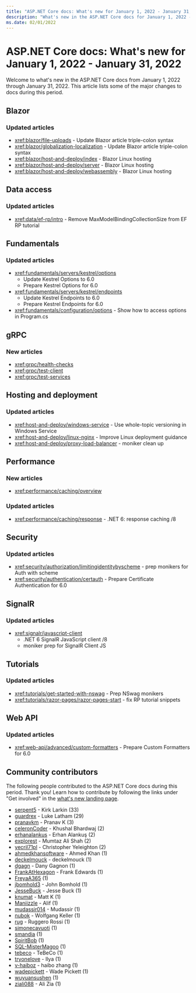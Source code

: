 ```yaml
---
title: "ASP.NET Core docs: What's new for January 1, 2022 - January 31, 2022"
description: "What's new in the ASP.NET Core docs for January 1, 2022 - January 31, 2022."
ms.date: 02/01/2022
---
```


# ASP.NET Core docs: What's new for January 1, 2022 - January 31, 2022

Welcome to what's new in the ASP.NET Core docs from January 1, 2022 through January 31, 2022. This article lists some of the major changes to docs during this period.

## Blazor

### Updated articles

- <xref:blazor/file-uploads> - Update Blazor article triple-colon syntax
- <xref:blazor/globalization-localization> - Update Blazor article triple-colon syntax
- <xref:blazor/host-and-deploy/index> - Blazor Linux hosting
- <xref:blazor/host-and-deploy/server> - Blazor Linux hosting
- <xref:blazor/host-and-deploy/webassembly> - Blazor Linux hosting

## Data access

### Updated articles

- <xref:data/ef-rp/intro> - Remove MaxModelBindingCollectionSize from EF RP tutorial

## Fundamentals

### Updated articles

- <xref:fundamentals/servers/kestrel/options>
  - Update Kestrel Options to 6.0
  - Prepare Kestrel Options for 6.0
- <xref:fundamentals/servers/kestrel/endpoints>
  - Update Kestrel Endpoints to 6.0
  - Prepare Kestrel Endpoints for 6.0
- <xref:fundamentals/configuration/options> - Show how to access options in Program.cs

## gRPC

### New articles

- <xref:grpc/health-checks>
- <xref:grpc/test-client>
- <xref:grpc/test-services>

## Hosting and deployment

### Updated articles

- <xref:host-and-deploy/windows-service> - Use whole-topic versioning in Windows Service
- <xref:host-and-deploy/linux-nginx> - Improve Linux deployment guidance
- <xref:host-and-deploy/proxy-load-balancer> - moniker clean up

## Performance

### New articles

- <xref:performance/caching/overview>

### Updated articles

- <xref:performance/caching/response> - .NET 6: response caching /8

## Security

### Updated articles

- <xref:security/authorization/limitingidentitybyscheme> - prep monikers for Auth with scheme
- <xref:security/authentication/certauth> - Prepare Certificate Authentication for 6.0

## SignalR

### Updated articles

- <xref:signalr/javascript-client>
  - .NET 6 SignalR JavaScript client /8
  - moniker prep for SignalR Client JS

## Tutorials

### Updated articles

- <xref:tutorials/get-started-with-nswag> - Prep NSwag monikers
- <xref:tutorials/razor-pages/razor-pages-start> - fix RP tutorial snippets

## Web API

### Updated articles

- <xref:web-api/advanced/custom-formatters> - Prepare Custom Formatters for 6.0

## Community contributors

The following people contributed to the ASP.NET Core docs during this period. Thank you! Learn how to contribute by following the links under "Get involved" in the [what's new landing page](index.yml).

- [serpent5](https://github.com/serpent5) - Kirk Larkin (33)
- [guardrex](https://github.com/guardrex) - Luke Latham (29)
- [pranavkm](https://github.com/pranavkm) - Pranav K (3)
- [celeronCoder](https://github.com/celeronCoder) - Khushal Bhardwaj (2)
- [erhanalankus](https://github.com/erhanalankus) - Erhan Alankuş (2)
- [explorest](https://github.com/explorest) - Mumtaz Ali Shah (2)
- [yecril71pl](https://github.com/yecril71pl) - Christopher Yeleighton (2)
- [ahmedkhansoftware](https://github.com/ahmedkhansoftware) - Ahmed Khan (1)
- [deckelmouck](https://github.com/deckelmouck) - deckelmouck (1)
- [dgagn](https://github.com/dgagn) - Dany Gagnon (1)
- [FrankAtHexagon](https://github.com/FrankAtHexagon) - Frank Edwards (1)
- [FreyaA365](https://github.com/FreyaA365) (1)
- [jbomhold3](https://github.com/jbomhold3) - John Bomhold (1)
- [JesseBuck](https://github.com/JesseBuck) - Jesse Buck (1)
- [knumat](https://github.com/knumat) - Matt K (1)
- [Maniizzle](https://github.com/Maniizzle) - Alif (1)
- [mudassir014](https://github.com/mudassir014) - Mudassir (1)
- [nubok](https://github.com/nubok) - Wolfgang Keller (1)
- [rug](https://github.com/rug) - Ruggero Rossi (1)
- [simonecavuoti](https://github.com/simonecavuoti) (1)
- [smandia](https://github.com/smandia) (1)
- [SpiritBob](https://github.com/SpiritBob) (1)
- [SQL-MisterMagoo](https://github.com/SQL-MisterMagoo) (1)
- [tebeco](https://github.com/tebeco) - TeBeCo (1)
- [tryonelove](https://github.com/tryonelove) - Ilya (1)
- [v-haiboz](https://github.com/v-haiboz) - haibo zhang (1)
- [wadepickett](https://github.com/wadepickett) - Wade Pickett (1)
- [wuyuansushen](https://github.com/wuyuansushen) (1)
- [ziali088](https://github.com/ziali088) - Ali Zia (1)
